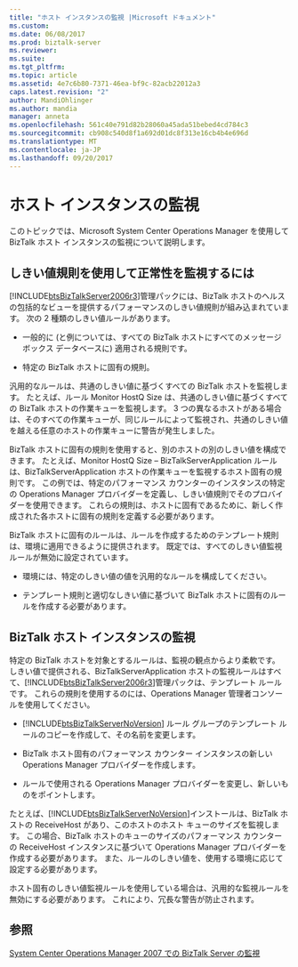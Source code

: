 ```yaml
---
title: "ホスト インスタンスの監視 |Microsoft ドキュメント"
ms.custom: 
ms.date: 06/08/2017
ms.prod: biztalk-server
ms.reviewer: 
ms.suite: 
ms.tgt_pltfrm: 
ms.topic: article
ms.assetid: 4e7c6b80-7371-46ea-bf9c-82acb22012a3
caps.latest.revision: "2"
author: MandiOhlinger
ms.author: mandia
manager: anneta
ms.openlocfilehash: 561c40e791d82b28060a45ada51bebed4cd784c3
ms.sourcegitcommit: cb908c540d8f1a692d01dc8f313e16cb4b4e696d
ms.translationtype: MT
ms.contentlocale: ja-JP
ms.lasthandoff: 09/20/2017
---
```

# <a name="monitoring-host-instances"></a>ホスト インスタンスの監視
このトピックでは、Microsoft System Center Operations Manager を使用して BizTalk ホスト インスタンスの監視について説明します。  
  
## <a name="using-threshold-rules-to-monitor-health"></a>しきい値規則を使用して正常性を監視するには  
 [!INCLUDE[btsBizTalkServer2006r3](../includes/btsbiztalkserver2006r3-md.md)]管理パックには、BizTalk ホストのヘルスの包括的なビューを提供するパフォーマンスのしきい値規則が組み込まれています。 次の 2 種類のしきい値ルールがあります。  
  
-   一般的に (と例については、すべての BizTalk ホストにすべてのメッセージ ボックス データベースに) 適用される規則です。  
  
-   特定の BizTalk ホストに固有の規則。  
  
 汎用的なルールは、共通のしきい値に基づくすべての BizTalk ホストを監視します。 たとえば、ルール Monitor HostQ Size は、共通のしきい値に基づくすべての BizTalk ホストの作業キューを監視します。 3 つの異なるホストがある場合は、そのすべての作業キューが、同じルールによって監視され、共通のしきい値を越える任意のホストの作業キューに警告が発生しました。  
  
 BizTalk ホストに固有の規則を使用すると、別のホストの別のしきい値を構成できます。 たとえば、Monitor HostQ Size – BizTalkServerApplication ルールは、BizTalkServerApplication ホストの作業キューを監視するホスト固有の規則です。 この例では、特定のパフォーマンス カウンターのインスタンスの特定の Operations Manager プロバイダーを定義し、しきい値規則でそのプロバイダーを使用できます。 これらの規則は、ホストに固有であるために、新しく作成された各ホストに固有の規則を定義する必要があります。  
  
 BizTalk ホストに固有のルールは、ルールを作成するためのテンプレート規則は、環境に適用できるように提供されます。 既定では、すべてのしきい値監視ルールが無効に設定されています。  
  
-   環境には、特定のしきい値の値を汎用的なルールを構成してください。  
  
-   テンプレート規則と適切なしきい値に基づいて BizTalk ホストに固有のルールを作成する必要があります。  
  
## <a name="monitoring-biztalk-host-instances"></a>BizTalk ホスト インスタンスの監視  
 特定の BizTalk ホストを対象とするルールは、監視の観点からより柔軟です。 しきい値で提供される、BizTalkServerApplication ホストの監視ルールはすべて、[!INCLUDE[btsBizTalkServer2006r3](../includes/btsbiztalkserver2006r3-md.md)]管理パックは、テンプレート ルールです。 これらの規則を使用するのには、Operations Manager 管理者コンソールを使用してください。  
  
-   [!INCLUDE[btsBizTalkServerNoVersion](../includes/btsbiztalkservernoversion-md.md)] ルール グループのテンプレート ルールのコピーを作成して、その名前を変更します。  
  
-   BizTalk ホスト固有のパフォーマンス カウンター インスタンスの新しい Operations Manager プロバイダーを作成します。  
  
-   ルールで使用される Operations Manager プロバイダーを変更し、新しいものをポイントします。  
  
 たとえば、[!INCLUDE[btsBizTalkServerNoVersion](../includes/btsbiztalkservernoversion-md.md)]インストールは、BizTalk ホストの ReceiveHost があり、このホストのホスト キューのサイズを監視します。 この場合、BizTalk ホストのキューのサイズのパフォーマンス カウンターの ReceiveHost インスタンスに基づいて Operations Manager プロバイダーを作成する必要があります。 また、ルールのしきい値を、使用する環境に応じて設定する必要があります。  
  
 ホスト固有のしきい値監視ルールを使用している場合は、汎用的な監視ルールを無効にする必要があります。 これにより、冗長な警告が防止されます。  
  
## <a name="see-also"></a>参照  
 [System Center Operations Manager 2007 での BizTalk Server の監視](../technical-guides/monitoring-biztalk-server-with-system-center-operations-manager-2007.md)